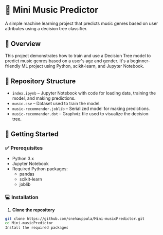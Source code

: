 # 🎵 Mini Music Predictor

A simple machine learning project that predicts music genres based on user attributes using a decision tree classifier.

## 📌 Overview

This project demonstrates how to train and use a Decision Tree model to predict music genres based on a user's age and gender. It's a beginner-friendly ML project using Python, scikit-learn, and Jupyter Notebook.

## 📁 Repository Structure

- `index.ipynb` – Jupyter Notebook with code for loading data, training the model, and making predictions.
- `music.csv` – Dataset used to train the model.
- `music-recommender.joblib` – Serialized model for making predictions.
- `music-recommender.dot` – Graphviz file used to visualize the decision tree.

## 🚀 Getting Started

### ✅ Prerequisites

- Python 3.x
- Jupyter Notebook
- Required Python packages:
  - pandas
  - scikit-learn
  - joblib

### 💻 Installation

1. **Clone the repository**

```bash
git clone https://github.com/snehauppula/Mini-musicPredictor.git
cd Mini-musicPredictor
Install the required packages

